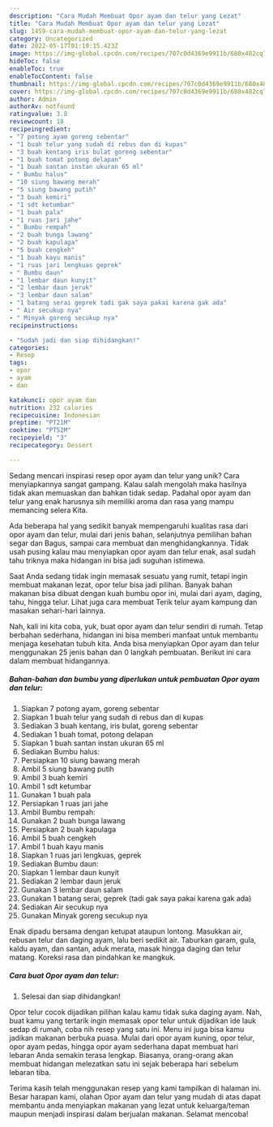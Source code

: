 ```yaml
---
description: "Cara Mudah Membuat Opor ayam dan telur yang Lezat"
title: "Cara Mudah Membuat Opor ayam dan telur yang Lezat"
slug: 1459-cara-mudah-membuat-opor-ayam-dan-telur-yang-lezat
category: Uncategorized
date: 2022-05-17T01:19:15.423Z
image: https://img-global.cpcdn.com/recipes/707c0d4369e9911b/680x482cq70/opor-ayam-dan-telur-foto-resep-utama.jpg
hideToc: false
enableToc: true
enableTocContent: false
thumbnail: https://img-global.cpcdn.com/recipes/707c0d4369e9911b/680x482cq70/opor-ayam-dan-telur-foto-resep-utama.jpg
cover: https://img-global.cpcdn.com/recipes/707c0d4369e9911b/680x482cq70/opor-ayam-dan-telur-foto-resep-utama.jpg
author: Admin
authorAv: notfound
ratingvalue: 3.8
reviewcount: 18
recipeingredient:
- "7 potong ayam goreng sebentar"
- "1 buah telur yang sudah di rebus dan di kupas"
- "3 buah kentang iris bulat goreng sebentar"
- "1 buah tomat potong delapan"
- "1 buah santan instan ukuran 65 ml"
- " Bumbu halus"
- "10 siung bawang merah"
- "5 siung bawang putih"
- "3 buah kemiri"
- "1 sdt ketumbar"
- "1 buah pala"
- "1 ruas jari jahe"
- " Bumbu rempah"
- "2 buah bunga lawang"
- "2 buah kapulaga"
- "5 buah cengkeh"
- "1 buah kayu manis"
- "1 ruas jari lengkuas geprek"
- " Bumbu daun"
- "1 lembar daun kunyit"
- "2 lembar daun jeruk"
- "3 lembar daun salam"
- "1 batang serai geprek tadi gak saya pakai karena gak ada"
- " Air secukup nya"
- " Minyak goreng secukup nya"
recipeinstructions:

- "Sudah jadi dan siap dihidangkan!"
categories:
- Resep
tags:
- opor
- ayam
- dan

katakunci: opor ayam dan 
nutrition: 232 calories
recipecuisine: Indonesian
preptime: "PT21M"
cooktime: "PT52M"
recipeyield: "3"
recipecategory: Dessert

---
```





Sedang mencari inspirasi resep opor ayam dan telur yang unik? Cara menyiapkannya sangat gampang. Kalau salah mengolah maka hasilnya tidak akan memuaskan dan bahkan tidak sedap. Padahal opor ayam dan telur yang enak harusnya sih memiliki aroma dan rasa yang mampu memancing selera Kita.





Ada beberapa hal yang sedikit banyak mempengaruhi kualitas rasa dari opor ayam dan telur, mulai dari jenis bahan, selanjutnya pemilihan bahan segar dan Bagus, sampai cara membuat dan menghidangkannya. Tidak usah pusing kalau mau menyiapkan opor ayam dan telur enak,      asal sudah tahu triknya maka hidangan ini bisa jadi suguhan istimewa.














Saat Anda sedang tidak ingin memasak sesuatu yang rumit, tetapi ingin membuat makanan lezat, opor telur bisa jadi pilihan. Banyak bahan makanan bisa dibuat dengan kuah bumbu opor ini, mulai dari ayam, daging, tahu, hingga telur. Lihat juga cara membuat Terik telur ayam kampung dan masakan sehari-hari lainnya.






Nah, kali ini kita coba, yuk, buat opor ayam dan telur sendiri di rumah. Tetap berbahan sederhana, hidangan ini bisa memberi manfaat untuk membantu menjaga kesehatan tubuh kita. Anda bisa menyiapkan Opor ayam dan telur menggunakan 25 jenis bahan dan 0 langkah pembuatan. Berikut ini cara dalam membuat hidangannya.

<!--inarticleads1-->

##### Bahan-bahan dan bumbu yang diperlukan untuk pembuatan Opor ayam dan telur:

1. Siapkan 7 potong ayam, goreng sebentar
1. Siapkan 1 buah telur yang sudah di rebus dan di kupas
1. Sediakan 3 buah kentang, iris bulat, goreng sebentar
1. Sediakan 1 buah tomat, potong delapan
1. Siapkan 1 buah santan instan ukuran 65 ml
1. Sediakan  Bumbu halus:
1. Persiapkan 10 siung bawang merah
1. Ambil 5 siung bawang putih
1. Ambil 3 buah kemiri
1. Ambil 1 sdt ketumbar
1. Gunakan 1 buah pala
1. Persiapkan 1 ruas jari jahe
1. Ambil  Bumbu rempah:
1. Gunakan 2 buah bunga lawang
1. Persiapkan 2 buah kapulaga
1. Ambil 5 buah cengkeh
1. Ambil 1 buah kayu manis
1. Siapkan 1 ruas jari lengkuas, geprek
1. Sediakan  Bumbu daun:
1. Siapkan 1 lembar daun kunyit
1. Sediakan 2 lembar daun jeruk
1. Gunakan 3 lembar daun salam
1. Gunakan 1 batang serai, geprek (tadi gak saya pakai karena gak ada)
1. Sediakan  Air secukup nya
1. Gunakan  Minyak goreng secukup nya


Enak dipadu bersama dengan ketupat ataupun lontong. Masukkan air, rebusan telur dan daging ayam, lalu beri sedikit air. Taburkan garam, gula, kaldu ayam, dan santan, aduk merata, masak hingga daging dan telur matang. Koreksi rasa dan pindahkan ke mangkuk. 

<!--inarticleads2-->

##### Cara buat Opor ayam dan telur:


1. Selesai dan siap dihidangkan!

Opor telur cocok dijadikan pilihan kalau kamu tidak suka daging ayam. Nah, buat kamu yang tertarik ingin memasak opor telur untuk dijadikan ide lauk sedap di rumah, coba nih resep yang satu ini. Menu ini juga bisa kamu jadikan makanan berbuka puasa. Mulai dari opor ayam kuning, opor telur, opor ayam pedas, hingga opor ayam sederhana dapat membuat hari lebaran Anda semakin terasa lengkap. Biasanya, orang-orang akan membuat hidangan melezatkan satu ini sejak beberapa hari sebelum lebaran tiba. 

Terima kasih telah menggunakan resep yang kami tampilkan di halaman ini. Besar harapan kami, olahan Opor ayam dan telur yang mudah di atas dapat membantu anda menyiapkan makanan yang lezat untuk keluarga/teman maupun menjadi inspirasi dalam berjualan makanan. Selamat mencoba!
